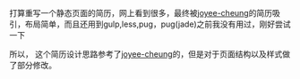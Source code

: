 打算重写一个静态页面的简历，网上看到很多，最终被[joyee-cheung](http://joyeecheung.github.io/resume/)的简历吸引，布局简单，而且还用到gulp,less,pug，pug(jade)之前我没有用过，刚好尝试一下

所以， 这个简历设计思路参考了[joyee-cheung](http://joyeecheung.github.io/resume/)的，但是对于页面结构以及样式做了部分修改。
